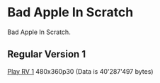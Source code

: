 # Bad Apple In Scratch
Bad Apple In Scratch.

## Regular Version 1
[Play RV 1](https://edenathan256.github.io/Bad-Apple-In-Scratch/Bad%20Apple%20in%20Scratch.html)
480x360p30 (Data is 40'287'497 bytes)